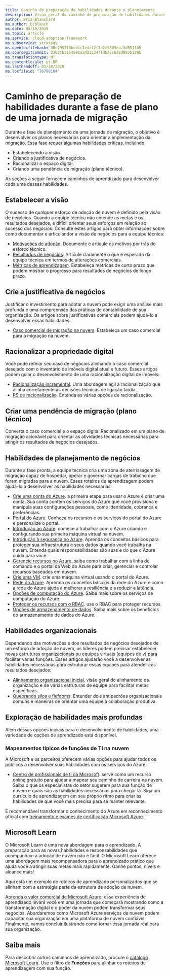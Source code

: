 ```yaml
---
title: Caminho de preparação de habilidades durante o planejamento
description: Visão geral do caminho de preparação de habilidades durante a fase planejar da migração.
author: BrianBlanchard
ms.author: brblanch
ms.date: 05/19/2019
ms.topic: article
ms.service: cloud-adoption-framework
ms.subservice: strategy
ms.openlocfilehash: 36e7957f8bcdcc7edc12f3a2e5309eac3d551fb5
ms.sourcegitcommit: 2362fb3154a91aa421224ffdb2cc632d982b129b
ms.translationtype: MT
ms.contentlocale: pt-BR
ms.lasthandoff: 01/28/2020
ms.locfileid: "76798104"
---
```

# <a name="skills-readiness-path-during-the-plan-phase-of-a-migration-journey"></a>Caminho de preparação de habilidades durante a fase de plano de uma jornada de migração

Durante a fase de planejamento de uma jornada de migração, o objetivo é desenvolver os planos necessários para orientar a implementação da migração. Essa fase requer algumas habilidades críticas, incluindo:

- Estabelecendo a visão.
- Criando a justificativa de negócios.
- Racionalizar o espaço digital.
- Criando uma pendência de migração (plano técnico).

As seções a seguir fornecem caminhos de aprendizado para desenvolver cada uma dessas habilidades.

## <a name="establish-the-vision"></a>Estabelecer a visão

O sucesso de qualquer esforço de adoção de nuvem é definido pela visão de negócios. Quando a equipe técnica não entende as metas e os resultados desejados, é difícil orientar seus esforços em relação ao sucesso dos negócios. Consulte estes artigos para obter informações sobre como documentar e articulandor a visão de negócios para a equipe técnica:

- [Motivações de adoção](./motivations.md). Documente e articule os motivos por trás do esforço técnico.
- [Resultados de negócios](./business-outcomes/index.md). Articule claramente o que é esperado da equipe técnica em termos de alterações comerciais.
- [Métricas de aprendizagem](./learning-metrics.md). Estabeleça métricas de curto prazo que podem mostrar o progresso para resultados de negócios de longo prazo.

## <a name="build-the-business-justification"></a>Crie a justificativa de negócios

Justificar o investimento para adotar a nuvem pode exigir uma análise mais profunda e uma compreensão das práticas de contabilidade de sua organização. Os artigos sobre justificativas comerciais podem ajudá-lo a desenvolver essas habilidades:

- [Caso comercial de migração na nuvem](./cloud-migration-business-case.md). Estabeleça um caso comercial para a migração na nuvem.

## <a name="rationalize-the-digital-estate"></a>Racionalizar a propriedade digital

Você pode refinar seu caso de negócios alinhando o caso comercial desejado com o inventário de imóveis digital atual e futuro. Esses artigos podem guiar o desenvolvimento de uma racionalização digital de imóveis:

- [Racionalização incremental](../digital-estate/rationalize.md). Uma abordagem ágil à racionalização que alinha corretamente as decisões técnicas de ligação tardia.
- [RS de racionalização](../digital-estate/5-rs-of-rationalization.md). Entenda as várias opções de racionalização.

## <a name="create-a-migration-backlog-technical-plan"></a>Criar uma pendência de migração (plano técnico)

Converta o caso comercial e o espaço digital Racionalizado em um plano de migração acionável para orientar as atividades técnicas necessárias para atingir os resultados de negócios desejados.

## <a name="business-planning-skills"></a>Habilidades de planejamento de negócios

Durante a fase pronta, a equipe técnica cria uma zona de aterrissagem de migração capaz de hospedar, operar e governar cargas de trabalho que foram migradas para a nuvem. Esses roteiros de aprendizagem podem ajudá-lo a desenvolver as habilidades necessárias:

- [Crie uma conta do Azure](https://docs.microsoft.com/learn/modules/create-an-azure-account). a primeira etapa para usar o Azure é criar uma conta. Sua conta contém os serviços do Azure que você provisiona e manipula suas configurações pessoais, como identidade, cobrança e preferências.
- [Portal do Azure](https://docs.microsoft.com/learn/modules/tour-azure-portal). Conheça os recursos e os serviços do portal do Azure e personalize o portal.
- [Introdução ao Azure](https://docs.microsoft.com/learn/modules/welcome-to-azure). comece a trabalhar com o Azure criando e configurando sua primeira máquina virtual na nuvem.
- [Introdução à segurança no Azure](https://docs.microsoft.com/learn/modules/intro-to-security-in-azure). Aprenda os conceitos básicos para proteger sua infraestrutura e seus dados quando você trabalha na nuvem. Entenda quais responsabilidades são suas e do que o Azure cuida para você.
- [Gerencie recursos no Azure](https://docs.microsoft.com/learn/paths/manage-resources-in-azure). saiba como trabalhar com a linha de comando e o portal da Web do Azure para criar, gerenciar e controlar recursos baseados em nuvem.
- [Crie uma VM](https://docs.microsoft.com/learn/modules/create-windows-virtual-machine-in-azure). crie uma máquina virtual usando o portal do Azure.
- [Rede do Azure](https://docs.microsoft.com/learn/modules/intro-to-azure-networking). Aprenda os conceitos básicos da rede do Azure e como a rede do Azure ajuda a melhorar a resiliência e a reduzir a latência.
- [Opções de computação do Azure](https://docs.microsoft.com/learn/modules/intro-to-azure-compute). Saiba mais sobre os serviços de computação do Azure.
- [Proteger os recursos com o RBAC](https://docs.microsoft.com/learn/modules/secure-azure-resources-with-rbac). use o RBAC para proteger recursos.
- [Opções de armazenamento de dados](https://docs.microsoft.com/learn/modules/intro-to-data-in-azure/index). Saiba mais sobre os benefícios do armazenamento de dados do Azure.

## <a name="organizational-skills"></a>Habilidades organizacionais

Dependendo das motivações e dos resultados de negócios desejados de um esforço de adoção de nuvem, os líderes podem precisar estabelecer novas estruturas organizacionais ou equipes virtuais (equipes de v) para facilitar várias funções. Esses artigos ajudarão você a desenvolver as habilidades necessárias para estruturar essas equipes para atender aos resultados desejados:

- [Alinhamento organizacional inicial](../organize/index.md). visão geral do alinhamento da organização e de várias estruturas de equipe para facilitar metas específicas.
- [Quebrando silos e fiefdoms](../organize/fiefdoms-silos.md). Entender dois antipadrões organizacionais comuns e maneiras de orientar uma equipe à colaboração produtiva.

## <a name="deeper-skills-exploration"></a>Exploração de habilidades mais profundas

Além dessas opções iniciais para o desenvolvimento de habilidades, uma variedade de opções de aprendizado está disponível.

### <a name="typical-mappings-of-cloud-it-roles"></a>Mapeamentos típicos de funções de TI na nuvem

A Microsoft e os parceiros oferecem várias opções para ajudar todos os públicos a desenvolver suas habilidades com os serviços do Azure:

- [Centro de profissionais de ti da Microsoft](https://www.microsoft.com/itpro). serve como um recurso online gratuito para ajudar a mapear seu caminho de carreira na nuvem. Saiba o que os especialistas do setor sugerem para sua função de nuvem e quais são as habilidades necessárias para chegar lá. Siga um currículo de aprendizagem em seu próprio ritmo para criar as habilidades de que você mais precisa para se manter relevante.

É recomendável transformar o conhecimento do Azure em reconhecimento oficial com [treinamento e exames de certificação Microsoft Azure](https://www.microsoft.com/learning/azure-certification.aspx).

## <a name="microsoft-learn"></a>Microsoft Learn

O Microsoft Learn é uma nova abordagem para o aprendizado. A preparação para as novas habilidades e responsabilidades que acompanham a adoção de nuvem não é fácil. O Microsoft Learn oferece uma abordagem mais recompensadora para o aprendizado prático que ajuda você a atingir suas metas mais rapidamente. Ganhe pontos, níveis e alcance mais!

Aqui está um exemplo de roteiros de aprendizado personalizados que se alinham com a estratégia parte da estrutura de adoção de nuvem.

[Aprenda o valor comercial de Microsoft Azure](https://docs.microsoft.com/learn/paths/learn-business-value-of-azure): essa experiência de aprendizado levará você em uma jornada que começará mostrando como a transformação digital e o poder da nuvem podem transformar seus negócios. Abordaremos como Microsoft Azure serviços de nuvem podem capacitar sua organização em uma plataforma de nuvem confiável. Finalmente, vamos concluir ilustrando como tornar essa jornada real para sua organização.

## <a name="learn-more"></a>Saiba mais

Para descobrir outros caminhos de aprendizado, procure o [catálogo Microsoft Learn](https://docs.microsoft.com/learn/browse). Use o filtro de **Funções** para alinhar os roteiros de aprendizagem com sua função.
